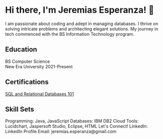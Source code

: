 <h1>Hi there, I'm Jeremias Esperanza! 👋</h1>
I am passionate about coding and adept in managing databases. I thrive on solving intricate problems and architecting elegant solutions. My journey in tech commenced with the BS Information Technology program.

<h2>Education</h2>
BS Computer Science
<br>New Era University
2021-Present
<h2>Certifications</h2>
<a href="https://google.com">SQL and Relational Databases 101</a>
<h2>Skill Sets</h2>
Programming: Java, JavaScript
Databases: IBM DB2 Cloud
Tools: Lucidchart, Jaspersoft Studio, Eclipse, HTML
Let's Connect!
LinkedIn: LinkedIn Profile
Email: jeremias.esperanza@gmail.com
